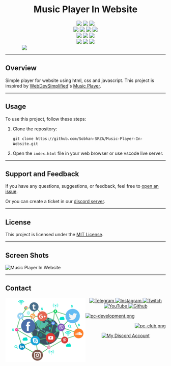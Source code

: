 <div align="center">
    <h1>Music Player In Website</h1>
    <img src="https://badges.aleen42.com/src/javascript.svg">
    <img src="https://badges.aleen42.com/src/html5.svg">
    <img src="https://badges.aleen42.com/src/css3.svg">
    <div>
        <img src="https://img.shields.io/github/license/Sobhan-SRZA/Music-Player-In-Website?label=License">
        <img src="https://img.shields.io/github/last-commit/Sobhan-SRZA/Music-Player-In-Website?label=Last Commit">
        <img src="https://img.shields.io/github/release-date/Sobhan-SRZA/Music-Player-In-Website?label=Last Release">
        <img src="https://img.shields.io/github/downloads/Sobhan-SRZA/Music-Player-In-Website/total?label=Downloads">
    </div>
    <img src="https://img.shields.io/github/languages/code-size/Sobhan-SRZA/Music-Player-In-Website?label=Code Size">
    <img src="https://img.shields.io/github/directory-file-count/Sobhan-SRZA/Music-Player-In-Website?label=Files">
    <img src="https://img.shields.io/github/v/release/Sobhan-SRZA/Music-Player-In-Website?label=Version">
    <div>
        <img src="https://img.shields.io/github/forks/Sobhan-SRZA/Music-Player-In-Website?label=Forks">
        <img src="https://img.shields.io/github/stars/Sobhan-SRZA/Music-Player-In-Website?label=Stars">
        <img src="https://img.shields.io/github/watchers/Sobhan-SRZA/Music-Player-In-Website?label=Watchers">
    </div>
    <div>
        <img style="display:block;margin-left:auto;margin-right:auto;width:400px;" src="https://github-readme-stats.vercel.app/api/pin/?username=Sobhan-SRZA&repo=Music-Player-In-Website&theme=react">
    </div>
</div>

---

## Overview
Simple player for website using html, css and javascript.
This project is inspired by [WebDevSimplified](https://github.com/bradtraversy)'s [Music Player](https://github.com/bradtraversy/vanillawebprojects/tree/master/music-player).

---

## Usage

To use this project, follow these steps:

1. Clone the repository:
   ```
   git clone https://github.com/Sobhan-SRZA/Music-Player-In-Website.git
   ```

2. Open the `index.html` file in your web browser or use vscode live server.

---

## Support and Feedback

If you have any questions, suggestions, or feedback, feel free to [open an issue](https://github.com/Sobhan-SRZA/Music-Player-In-Website/issues).

Or you can create a ticket in our [discord server](https://discord.gg/7nV2MMjyK8).

---

## License

This project is licensed under the [MIT License](https://github.com/Sobhan-SRZA/Music-Player-In-Website/blob/main/LICENSE).

---

## Screen Shots

![Music Player In Website](https://github.com/Sobhan-SRZA/Music-Player-In-Website/assets/90289153/6650e942-8b19-4a0b-a104-f73703266f89)

---

## Contact

<div align="center">
  <a href="http://sobhan.epizy.com/" target="_blank">
    <img align="left" src ="https://github.com/Sobhan-SRZA/Sobhan-SRZA/raw/main/source/social-media.png" width = 50% >
  </a>
  <a href="https://t.me/pc_clubs" target="_blank">
    <img alt="Telegram" src="https://img.shields.io/static/v1?message=Telegram&logo=telegram&label=&color=229ED9&logoColor=white&labelColor=&style=flat" height="30" />
  </a>
  <a href="https://www.instagram.com/pc__clubs/" target="_blank">
    <img alt="Instagram" src="https://img.shields.io/static/v1?message=Instagram&logo=instagram&label=&color=C13584&logoColor=white&labelColor=&style=flat" height="30" />
  </a>
  </a>
  <a href="https://www.twitch.tv/sobhan_srza" target="_blank">
    <img alt="Twitch" src="https://img.shields.io/static/v1?message=Twitch&logo=twitch&label=&color=6441A4&logoColor=white&labelColor=&style=flat" height="30" />
  </a>
  <a href="https://www.youtube.com/@mr_sinre?app=desktop&sub_confirmation=1" target="_blank">
    <img alt="YouTube" src="https://img.shields.io/static/v1?message=YouTube&logo=youtube&label=&color=FF0000&logoColor=white&labelColor=&style=flat" height="30" />
  </a>
  <a href="https://github.com/Sobhan-SRZA" target="_blank">
    <img alt="Github" src="https://img.shields.io/static/v1?message=Github&logo=github&label=&color=000000&logoColor=white&labelColor=&style=flat" height="30" />
  </a>
</p>
<p align="left">
  <a href="https://discord.gg/P4XxUmebDa" target="_blank"> 
    <img src="https://discord.com/api/guilds/1054814674979409940/widget.png?style=banner2" alt="pc-development.png">
  </a>
</p>
<p align="right">
  <a href="https://discord.gg/54zDNTAymF" target="_blank"> 
    <img src="https://discord.com/api/guilds/1181764925874507836/widget.png?style=banner2" alt="pc-club.png">
  </a>
</p>
<p align="center">
  <a href="https://discord.com/users/865630940361785345" target="_blank">
    <img alt="My Discord Account" src="https://discord.c99.nl/widget/theme-1/865630940361785345.png"  />
  </a>
</p>
</div>

